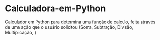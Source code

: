 # Calculadora-em-Python
Calculador em Python para determina uma função de calculo, feita através de uma ação que o usuário solicitou (Soma, Subtração, Divisão, Multiplicação, ) 
